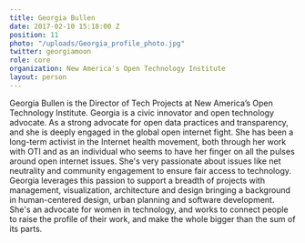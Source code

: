 ```yaml
---
title: Georgia Bullen
date: 2017-02-10 15:18:00 Z
position: 11
photo: "/uploads/Georgia_profile_photo.jpg"
twitter: georgiamoon
role: core
organization: New America's Open Technology Institute
layout: person
---
```


Georgia Bullen is the Director of Tech Projects at New America’s Open Technology Institute. Georgia is a civic innovator and open technology advocate. As a strong advocate for open data practices and transparency, and she is deeply engaged in the global open internet fight. She has been a long-term activist in the Internet health movement, both through her work with OTI and as an individual who seems to have her finger on all the pulses around open internet issues. She's very passionate about issues like net neutrality and community engagement to ensure fair access to technology. Georgia leverages this passion to support a breadth of projects with management, visualization, architecture and design bringing a background in human-centered design, urban planning and software development. She's an advocate for women in technology, and works to connect people to raise the profile of their work, and make the whole bigger than the sum of its parts.